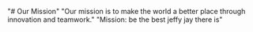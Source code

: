 "# Our Mission" 
"Our mission is to make the world a better place through innovation and teamwork." 
"Mission: be the best jeffy jay there is"  
